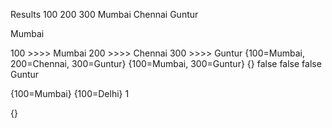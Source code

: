 Results
100
200
300
Mumbai
Chennai
Guntur

Mumbai

100 >>>> Mumbai
200 >>>> Chennai
300 >>>> Guntur
{100=Mumbai, 200=Chennai, 300=Guntur}
{100=Mumbai, 300=Guntur}
{}
false
false
false
Guntur

{100=Mumbai}
{100=Delhi}
1

{}
